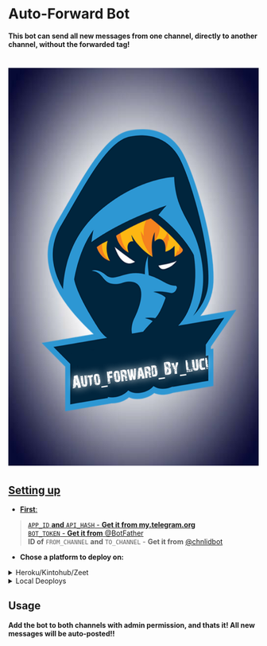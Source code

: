# Auto-Forward Bot

**This bot can send all new messages from one channel, directly to another channel, without the forwarded tag!**

<h1>
  <a href="https://telegram.dog/YouTube_dl_by_Luci_bot"><img src="https://github.com/Lucifer-00007/AutoForward_Bot_By_Luci/blob/main/AFBL/1612350220372.png"  height="800" width="700"</a>
</h1>


## Setting up 
* **First**:
> `APP_ID` **and** `API_HASH` - **Get it from my.telegram.org**   
> `BOT_TOKEN` - **Get it from** [@BotFather](https://t.me/BotFather)   
>**ID of** `FROM_CHANNEL` **and** `TO_CHANNEL` - **Get it from** [@chnlidbot](https://t.me/chnlidbot)



* **Chose a platform to deploy on:**
<details>
<summary>Heroku/Kintohub/Zeet</summary>
<br>
Add the above values to the environment vars and deploy the bot.
</details>

<details>
<summary>Local Deoploys</summary>
<br>
- Clone the repo:   <code>git clone https://github.com/Lucifer-00007/AutoForward_Bot_By_Luci</code></br>
- Make a <code>.env</code> file in the root of the repo, like <a href="https://github.com/Lucifer-00007/AutoForward_Bot_By_Luci/blob/main/AFBL/sample.env.txt">sample.env.txt</a> and fill in the values.</br>
- Use <code>python Auto_Forward_bot.py</code> to start the bot.</br>  
</details>



## Usage
**Add the bot to both channels with admin permission, and thats it!
All new messages will be auto-posted!!**

 
